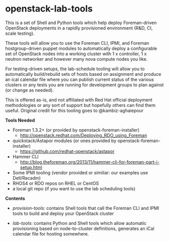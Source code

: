openstack-lab-tools
===================

This is a set of Shell and Python tools which help deploy Foreman-driven OpenStack 
deployments in a rapidly provisioned environment (R&D, CI, scale testing).

These tools will allow you to use the Foreman CLI, IPMI, and Foreman
hostgroup-driven puppet modules to automatically deploy a configurable set of
OpenStack nodes into a working cluster with 1 x controller, 1 x neutron networker
and however many nova compute nodes you like.

For testing-driven setups, the lab-schedule tooling will allow you to automatically
build/rebuild sets of hosts based on assignment and produce an ical calendar file
where you can publish current status of the various clusters or any tests you are
running for development groups to plan against (or change as needed).

This is offered as-is, and not affiliated with Red Hat official deployment methodologies
or any sort of support but hopefully others can find them useful.
Original credit for this tooling goes to @kambiz-aghaiepour

**Tools Needed**

   - Foreman 1.3.2+ (or provided by openstack-foreman-installer)
      * http://openstack.redhat.com/Deploying_RDO_using_Foreman
   - quickstack/Astapor modules (or ones provided by openstack-foreman-installer)
      * https://github.com/redhat-openstack/astapor
   - Hammer CLI
      * http://blog.theforeman.org/2013/11/hammer-cli-for-foreman-part-i-setup.html
   - Some IPMI tooling (vendor provided or similiar: our examples use Dell/Racadm)
   - RHOS4 or RDO repos on RHEL or CentOS
   - a local git repo (if you want to use the lab scheduling tools)

**Contents**

   - _provision-tools_: contains Shell tools that call the Foreman CLI and IPMI tools
     to build and deploy your OpenStack cluster

   - _lab-tools_: contains Python and Shell tools which allow automatic provisioning based
     on node-to-cluster definitions, generates an iCal calendar file for hosting somewhere.


